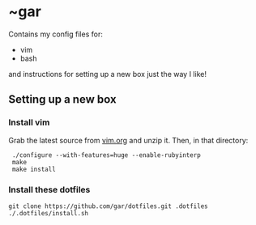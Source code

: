 # ~gar

Contains my config files for:

 * vim
 * bash

and instructions for setting up a new box just the way I like!

## Setting up a new box

### Install vim

Grab the latest source from [vim.org](http://www.vim.org/download.php#unix) and unzip it. Then, in that directory:

     ./configure --with-features=huge --enable-rubyinterp
     make
     make install

### Install these dotfiles

    git clone https://github.com/gar/dotfiles.git .dotfiles
    ./.dotfiles/install.sh

